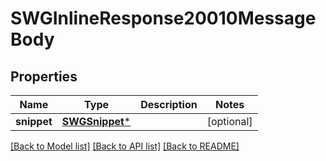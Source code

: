 # SWGInlineResponse20010MessageBody

## Properties
Name | Type | Description | Notes
------------ | ------------- | ------------- | -------------
**snippet** | [**SWGSnippet***](SWGSnippet.md) |  | [optional] 

[[Back to Model list]](../README.md#documentation-for-models) [[Back to API list]](../README.md#documentation-for-api-endpoints) [[Back to README]](../README.md)


